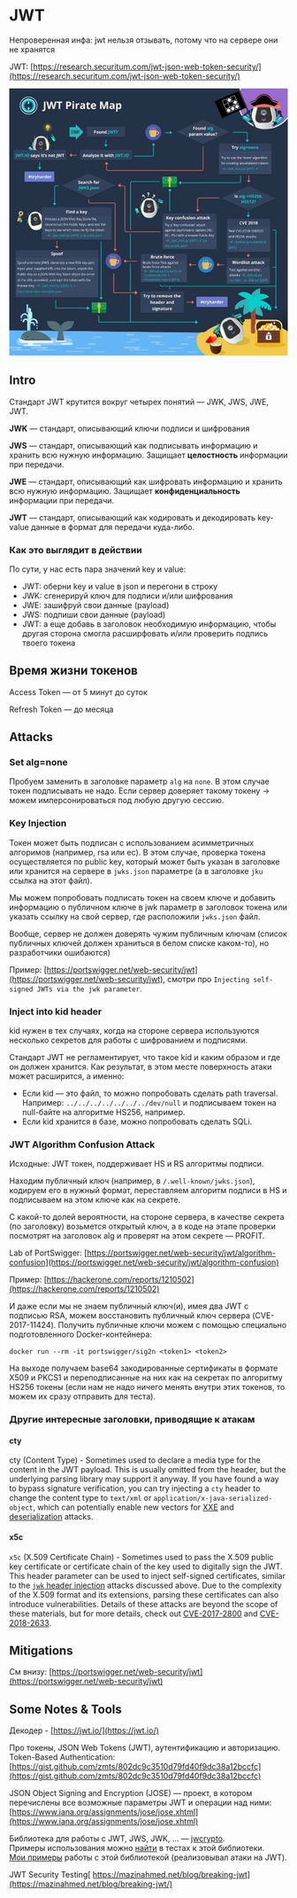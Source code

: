# JWT

Непроверенная инфа: jwt нельзя отзывать, потому что на сервере они не хранятся

JWT: [https://research.securitum.com/jwt-json-web-token-security/](https://research.securitum.com/jwt-json-web-token-security/)

![](<../../../.gitbook/assets/изображение (15).png>)

## Intro

Стандарт JWT крутится вокруг четырех понятий — JWK, JWS, JWE, JWT.

**JWK** — стандарт, описывающий ключи подписи и шифрования

**JWS** — стандарт, описывающий как подписывать информацию и хранить всю нужную информацию. Защищает **целостность** информации при передачи.

**JWE** — стандарт, описывающий как шифровать информацию и хранить всю нужную информацию. Защищает **конфиденциальность** информации при передачи.

**JWT** — стандарт, описывающий как кодировать и декодировать key-value данные в формат для передачи куда-либо.

### Как это выглядит в действии

По сути, у нас есть пара значений key и value:

* JWT: оберни key и value в json и перегони в строку
* JWK: сгенерируй ключ для подписи и/или шифрования
* JWE: зашифруй свои данные (payload)
* JWS: подпиши свои данные (payload)
* JWT: а еще добавь в заголовок необходимую информацию, чтобы другая сторона смогла расширфовать и/или проверить подпись твоего токена

## Время жизни токенов

Access Token — от 5 минут до суток

Refresh Token — до месяца

## Attacks

### Set alg=none

Пробуем заменить в заголовке параметр `alg` на `none`. В этом случае токен подписывать не надо. Если сервер доверяет такому токену -> можем имперсонироваться под любую другую сессию.

### Key Injection

Токен может быть подписан с использованием асимметричных алгоримов (например, rsa или ec). В этом случае, проверка токена осуществляется по public key, который может быть указан в заголовке или хранится на сервере в `jwks.json` параметре (а в заголовке `jku` ссылка на этот файл).&#x20;

Мы можем попробовать подписать токен на своем ключе и добавить информацию о публичном ключе в jwk параметр в заголовок токена или указать ссылку на свой сервер, где расположили `jwks.json` файл.

Вообще, сервер не должен доверять чужим публичным ключам (список публичных ключей должен храниться в белом списке каком-то), но разработчики ошибаются)

Пример: [https://portswigger.net/web-security/jwt](https://portswigger.net/web-security/jwt), смотри про `Injecting self-signed JWTs via the jwk parameter`.

### Inject into kid header

kid нужен в тех случаях, когда на стороне сервера используются несколько секретов для работы с шифрованием и подписями.

Стандарт JWT не регламентирует, что такое kid и каким образом и где он должен хранится. Как результат, в этом месте поверхность атаки может расширится, а именно:

* Если kid — это файл, то можно попробовать сделать path traversal. Например: `../../../../../../../dev/null` и подписываем токен на null-байте на алгоритме HS256, например.
* Если kid хранится в базе, можно попробовать сделать SQLi.

### JWT Algorithm Confusion Attack

Исходные: JWT токен, поддерживает HS и RS алгоритмы подписи.

Находим публичный ключ (например, в `/.well-known/jwks.json`), кодируем его в нужный формат, переставляем алгоритм подписи в HS и подписываем на этом ключе как на секрете.&#x20;

С какой-то долей вероятности, на стороне сервера, в качестве секрета (по заголовку) возьмется открытый ключ, а в коде на этапе проверки посмотрят на заголовок alg и проверят на этом секрете — PROFIT.

Lab of PortSwigger: [https://portswigger.net/web-security/jwt/algorithm-confusion](https://portswigger.net/web-security/jwt/algorithm-confusion)

Пример: [https://hackerone.com/reports/1210502](https://hackerone.com/reports/1210502)

И даже если мы не знаем публичный ключ(и), имея два JWT с подписью RSA, можем восстановить публичный ключ сервера (CVE-2017-11424). Получить публичные ключи можем с помощью специально подготовленного Docker-контейнера:

```
docker run --rm -it portswigger/sig2n <token1> <token2>
```

На выходе получаем base64 закодированные сертификаты в формате X509 и PKCS1 и переподписанные на них как на секретах по алгоритму HS256 токены (если нам не надо ничего менять внутри этих токенов, то можем их сразу отправить для теста).

### Другие интересные заголовки, приводящие к атакам

#### cty

cty (Content Type) - Sometimes used to declare a media type for the content in the JWT payload. This is usually omitted from the header, but the underlying parsing library may support it anyway. If you have found a way to bypass signature verification, you can try injecting a `cty` header to change the content type to `text/xml` or `application/x-java-serialized-object`, which can potentially enable new vectors for [XXE](https://portswigger.net/web-security/xxe) and [deserialization](https://portswigger.net/web-security/deserialization) attacks.

#### x5c

`x5c` (X.509 Certificate Chain) - Sometimes used to pass the X.509 public key certificate or certificate chain of the key used to digitally sign the JWT. This header parameter can be used to inject self-signed certificates, similar to the [`jwk` header injection](https://portswigger.net/web-security/jwt#injecting-self-signed-jwts-via-the-jwk-parameter) attacks discussed above. Due to the complexity of the X.509 format and its extensions, parsing these certificates can also introduce vulnerabilities. Details of these attacks are beyond the scope of these materials, but for more details, check out [CVE-2017-2800](https://talosintelligence.com/vulnerability\_reports/TALOS-2017-0293) and [CVE-2018-2633](https://mbechler.github.io/2018/01/20/Java-CVE-2018-2633).

## Mitigations

См внизу: [https://portswigger.net/web-security/jwt](https://portswigger.net/web-security/jwt)

## Some Notes & Tools

Декодер - [https://jwt.io/](https://jwt.io/)

Про токены, JSON Web Tokens (JWT), аутентификацию и авторизацию. Token-Based Authentication: [https://gist.github.com/zmts/802dc9c3510d79fd40f9dc38a12bccfc](https://gist.github.com/zmts/802dc9c3510d79fd40f9dc38a12bccfc)

JSON Object Signing and Encryption (JOSE) — проект, в котором перечислены все возможные параметры JWT и операции над ними: [https://www.iana.org/assignments/jose/jose.xhtml](https://www.iana.org/assignments/jose/jose.xhtml)

Библиотека для работы с JWT, JWS, JWK, ... — [jwcrypto](https://jwcrypto.readthedocs.io/en/latest/).\
Примеры использования можно [найти](https://github.com/latchset/jwcrypto/issues/14) в тестах к этой библиотеки.\
[Мои примеры](https://github.com/IkeMurami/jwt-manipulations) работы с этой библиотекой (реализовывал атаки на JWT).

JWT Security Testing[ https://mazinahmed.net/blog/breaking-jwt](https://mazinahmed.net/blog/breaking-jwt/)
